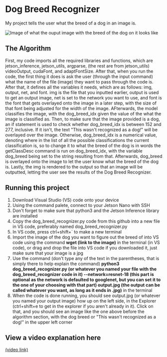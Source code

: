 # Dog Breed Recognizer

 My project tells the user what the breed of a dog in an image is. 

![Image of what the ouput image with the breed of the dog on it looks like](https://i.imgur.com/5QbZLmw.png)

## The Algorithm

First, my code imports all the required libraries and functions, which are jetson_inference, jetson_utils, argparse, (the rest are from jetson_utils) videoOutput, cudaFont, and adaptFontSize. After that, when you run the code, the first thing it does is ask the user (through the input command) what the name of the file (image) they want to pass through the code is. After that, it defines all the variables it needs, which are as follows: img, output, net, and font. img is the file that you inputted earlier, output is used to get an output image, net is set to the network you want to use, and font is the font that gets overlayed onto the image in a later step, with the size of that font being adjusted for the width of the image. AFterwards, the model classifies the image, with the dog_breed_idx given the value of the what the image is classified as. Then, to make sure that the image provided is a dog, an if statement is used to check whether dog_breed_idx is between 152 and 277, inclusive. If it isn't, the text "This wasn't recognized as a dog!" will be overlayed over the image. Otherwise, dog_breed_idx is a numerical value, denoting where in the list of all the possible classifications the current classification is, so to change it to what the breed of the dog is in words the getClassDesc command is run on dog_breed_idx, with the variable dog_breed being set to the string resulting from that. Afterwards, dog_breed is overlayed onto the image to let the user know what the breed of the dog is. Lastly, the img is rendered to the output so that an image will be outputted, letting the user see the results of the Dog Breed Recognizer.

## Running this project

1. Download Visual Studio (VS) code onto your device
2. Using the command palete, connect to your Jetson Nano with SSH
3. Don't forget to make sure that python3 and the Jetson Inference library are installed
4. Copy the dog_breed_recognizer.py code from this github into a new file in VS code, preferably named dog_breed_recognizer.py
5. In VS code, press ctrl+shift+` to make a new terminal
6. Import the image of the dog you want to figure out the breed of into VS code using the command **wget (link to the image)** in the terminal (in VS code), or drag and drop the file into VS code if you downloaded it, just make sure that your image is a jpg
7. Use the command (don't type any of the text in the parentheses, that is simply there to help explain the command) **python3 dog_breed_recognizer.py (or whatever you named your file with the dog_breed_recognizer code in it) --network=resnet-18 (this part is optional as the network is defaulted to googlenet, but you can set it to the one of your choosing with that part) output.jpg (the output can be called whatever you want, as long as it ends in .jpg)** in the terminal
8. When the code is done running, you should see output.jpg (or whatever you named your output image) how up on the left side, in the Explorer (ctrl+shift+e to get in the explorer if you aren't already in it). Click on that, and you should see an image like the one above before the algorithm section, with the dog breed or "This wasn't recognized as a dog!" in the upper left corner

## View a video explanation here

[(video link)](https://youtu.be/lCsjooA60fg)
